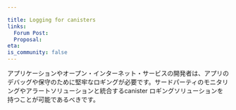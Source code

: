 ```yaml
---

title: Logging for canisters
links:
  Forum Post:
  Proposal:
eta:
is_community: false
---
```

アプリケーションやオープン・インターネット・サービスの開発者は、アプリのデバッグや保守のために堅牢なロギングが必要です。サードパーティのモニタリングやアラートソリューションと統合するcanister ロギングソリューションを持つことが可能であるべきです。

<!---


Developers of applications or open internet services need robust logging to debug or maintain their app. It should be possible to have a canister logging solution that integrates with third party monitoring and alerting solutions.

-->
